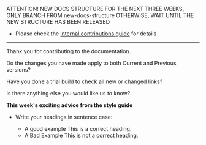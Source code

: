 ATTENTION! NEW DOCS STRUCTURE
FOR THE NEXT THREE WEEKS, ONLY BRANCH FROM new-docs-structure
OTHERWISE, WAIT UNTIL THE NEW STRUCTURE HAS BEEN RELEASED

  - Please check the [internal contributions guide](https://www.notion.so/genesisglobal/Contributing-new-documentation-75953fb245f246ff872789035451a0c4) for details
  
__________

Thank you for contributing to the documentation.

Do the changes you have made apply to both Current and Previous versions?
<!--- Yes / No -->

Have you done a trial build to check all new or changed links?
<!--- Yes / No -->

Is there anything else you would like us to know?
<!--- Yes / No -->

**This week's exciting advice from the style guide**

- Write your headings in sentence case:

  - A good example
    This is a correct heading.
  - A Bad Example
    This is not a correct heading.

